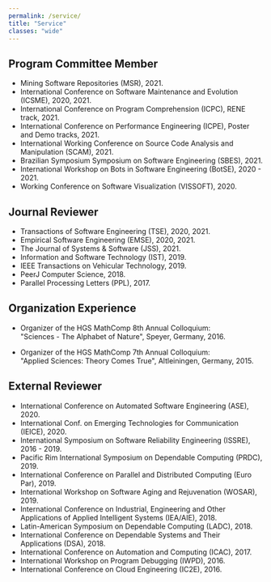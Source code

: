 ```yaml
---
permalink: /service/
title: "Service"
classes: "wide"
---
```


## Program Committee Member

- Mining Software Repositories (MSR), 2021.
- International Conference on Software Maintenance and Evolution (ICSME), 2020, 2021.
- International Conference on Program Comprehension (ICPC), RENE track, 2021.
- International Conference on Performance Engineering (ICPE), Poster and Demo tracks, 2021.
- International Working Conference on Source Code Analysis and Manipulation (SCAM), 2021.
- Brazilian Symposium Symposium on Software Engineering (SBES), 2021.
- International Workshop on Bots in Software Engineering (BotSE), 2020 - 2021. 
- Working Conference on Software Visualization (VISSOFT), 2020.
  

## Journal Reviewer

- Transactions of Software Engineering (TSE), 2020, 2021.
- Empirical Software Engineering (EMSE), 2020, 2021.
- The Journal of Systems & Software (JSS), 2021. 
- Information and Software Technology (IST), 2019.
- IEEE Transactions on Vehicular Technology, 2019.
- PeerJ Computer Science, 2018.
- Parallel Processing Letters (PPL), 2017. 


## Organization Experience

- Organizer of the HGS MathComp 8th Annual Colloquium: 
    <br> "Sciences - The Alphabet of Nature", Speyer, Germany, 2016.

- Organizer of the HGS MathComp 7th Annual Colloquium: 
    <br> "Applied Sciences: Theory Comes True", Altleiningen, Germany, 2015.


## External Reviewer

- International Conference on Automated Software Engineering (ASE), 2020.
- International Conf. on Emerging Technologies for Communication (IEICE), 2020.
- International Symposium on Software Reliability Engineering (ISSRE), 2016 - 2019.
- Pacific Rim International Symposium on Dependable Computing (PRDC), 2019.
- International Conference on Parallel and Distributed Computing (Euro Par), 2019.
- International Workshop on Software Aging and Rejuvenation (WOSAR), 2019.
- International Conference on Industrial, Engineering and Other Applications of Applied Intelligent Systems (IEA/AIE), 2018.
- Latin-American Symposium on Dependable Computing (LADC), 2018.
- International Conference on Dependable Systems and Their Applications (DSA), 2018.
- International Conference on Automation and Computing (ICAC), 2017.
- International Workshop on Program Debugging (IWPD), 2016.	
- International Conference on Cloud Engineering (IC2E), 2016.



<!-- ## 2021
- PC member of the Mining Software Repositories (MSR).
- PC member of the International Conference on Program Comprehension (ICPC), RENE track.
- PC member of the International Conference on Performance Engineering (ICPE), Poster and Demo tracks.
- PC member of the International Workshop on Bots in Software Engineering (BotSE).


## 2020

- PC member of the International Conference on Software Maintenance and Evolution (ICSME).
- PC member of the Working Conference on Software Visualization (VISSOFT), Artifact Evaluation track.
- PC member of the International Workshop on Bots in Software Engineering (BotSE).
- Reviewer for the Transactions of Software Engineering (TSE).
- Reviewer for the Empirical Software Engineering (EMSE).
- External reviewer for the International Conference on Automated Software Engineering (ASE).
- External reviewer for the International Conference on Emerging Technologies for Communication (IEICE).

## 2019

- Reviewer for the Information and Software Technology (IST).
- Reviewer for the IEEE Transactions on Vehicular Technology.


## 2018

- Reviewer for the PeerJ Computer Science.

## 2017

- Reviewer for the Parallel Processing Letters (PPL). -->